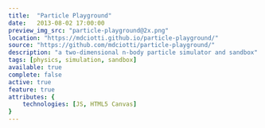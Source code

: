 ```yaml
---
title:  "Particle Playground"
date:   2013-08-02 17:00:00
preview_img_src: "particle-playground@2x.png"
location: "https://mdciotti.github.io/particle-playground/"
source: "https://github.com/mdciotti/particle-playground/"
description: "a two-dimensional n-body particle simulator and sandbox"
tags: [physics, simulation, sandbox]
available: true
complete: false
active: true
feature: true
attributes: {
	technologies: [JS, HTML5 Canvas]
}
---
```



